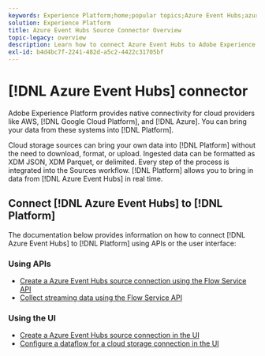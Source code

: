 ```yaml
---
keywords: Experience Platform;home;popular topics;Azure Event Hubs;azure event hubs;Event Hubs;event hubs
solution: Experience Platform
title: Azure Event Hubs Source Connector Overview
topic-legacy: overview
description: Learn how to connect Azure Event Hubs to Adobe Experience Platform using APIs or the user interface.
exl-id: b4d4bc7f-2241-482d-a5c2-4422c31705bf
---
```


# [!DNL Azure Event Hubs] connector

Adobe Experience Platform provides native connectivity for cloud providers like AWS, [!DNL Google Cloud Platform], and [!DNL Azure]. You can bring your data from these systems into [!DNL Platform].

Cloud storage sources can bring your own data into [!DNL Platform] without the need to download, format, or upload. Ingested data can be formatted as XDM JSON, XDM Parquet, or delimited. Every step of the process is integrated into the Sources workflow. [!DNL Platform] allows you to bring in data from [!DNL Azure Event Hubs] in real time.

## Connect [!DNL Azure Event Hubs] to [!DNL Platform]

The documentation below provides information on how to connect [!DNL Azure Event Hubs] to [!DNL Platform] using APIs or the user interface:

### Using APIs

- [Create a Azure Event Hubs source connection using the Flow Service API](../../tutorials/api/create/cloud-storage/eventhub.md)
- [Collect streaming data using the Flow Service API](../../tutorials/api/collect/streaming.md)

### Using the UI

- [Create a Azure Event Hubs source connection in the UI](../../tutorials/ui/create/cloud-storage/eventhub.md)
- [Configure a dataflow for a cloud storage connection in the UI](../../tutorials/ui/dataflow/streaming/cloud-storage-streaming.md)
